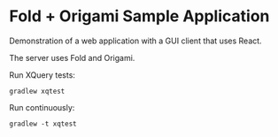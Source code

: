 # Fold + Origami Sample Application

Demonstration of a web application with a GUI client that uses React.

The server uses Fold and Origami.

Run XQuery tests:

    gradlew xqtest

Run continuously:

    gradlew -t xqtest
